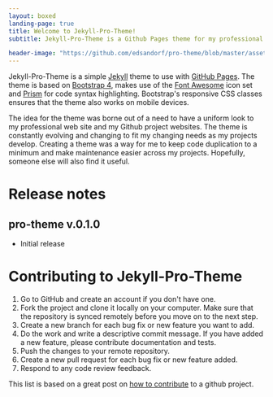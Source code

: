 ```yaml
---
layout: boxed
landing-page: true
title: Welcome to Jekyll-Pro-Theme!
subtitle: Jekyll-Pro-Theme is a Github Pages theme for my professional and project websites

header-image: "https://github.com/edsandorf/pro-theme/blob/master/assets/img/default-img.jpg?raw=true"
---
```


Jekyll-Pro-Theme is a simple [Jekyll](https://jekyllrb.com/) theme to use with [GitHub Pages](https://pages.github.com). The theme is based on [Bootstrap 4](https://getbootstrap.com/), makes use of the [Font Awesome](https://fontawesome.com/) icon set and [Prism](https://prismjs.com/) for code syntax highlighting. Bootstrap's responsive CSS classes ensures that the theme also works on mobile devices.

The idea for the theme was borne out of a need to have a uniform look to my professional web site and my Github project websites. The theme is constantly evolving and changing to fit my changing needs as my projects develop. Creating a theme was a way for me to keep code duplication to a minimum and make maintenance easier across my projects. Hopefully, someone else will also find it useful.

# Release notes
## pro-theme v.0.1.0
* Initial release

# Contributing to Jekyll-Pro-Theme
1. Go to GitHub and create an account if you don't have one.
2. Fork the project and clone it locally on your computer. Make sure that the repository is synced remotely before you move on to the next step.
3. Create a new branch for each bug fix or new feature you want to add.
4. Do the work and write a descriptive commit message. If you have added a new feature, please contribute documentation and tests.
5. Push the changes to your remote repository.
6. Create a new pull request for each bug fix or new feature added.
7. Respond to any code review feedback.


This list is based on a great post on [how to contribute](https://akrabat.com/the-beginners-guide-to-contributing-to-a-github-project/) to a github project.
